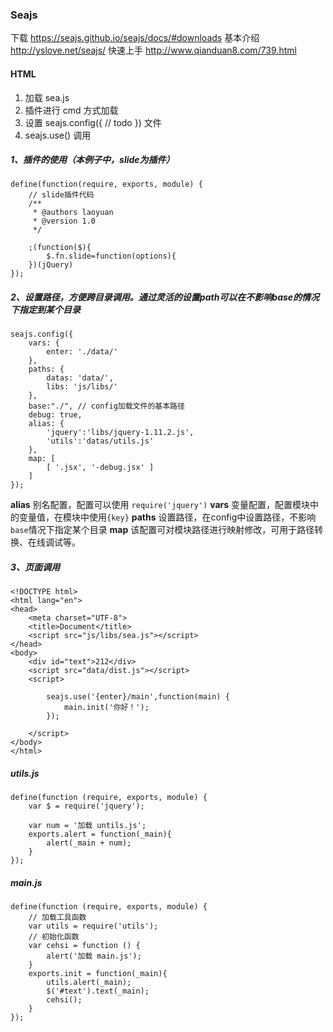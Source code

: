 ### Seajs

下载
https://seajs.github.io/seajs/docs/#downloads
基本介绍
http://yslove.net/seajs/
快速上手
http://www.qianduan8.com/739.html

#### HTML
1. 加载 sea.js
2.  插件进行 cmd 方式加载
3. 设置 seajs.config({ // todo }) 文件
4. seajs.use() 调用


##### 1、插件的使用（本例子中，slide为插件）
```
define(function(require, exports, module) {
    // slide插件代码
    /**
     * @authors laoyuan
     * @version 1.0
     */
     
    ;(function($){
        $.fn.slide=function(options){
    })(jQuery)
});
```
##### 2、设置路径，方便跨目录调用。通过灵活的设置path可以在不影响base的情况下指定到某个目录
```
seajs.config({
	vars: {
		enter: './data/'
	},
	paths: {
		datas: 'data/',
		libs: 'js/libs/'
	},
	base:"./", // config加载文件的基本路径
	debug: true,
	alias: {
		'jquery':'libs/jquery-1.11.2.js',
		'utils':'datas/utils.js'
	},
	map: [
        [ '.jsx', '-debug.jsx' ]
    ]
});
```
**alias** 别名配置，配置可以使用 `require('jquery')`
**vars** 变量配置，配置模块中的变量值，在模块中使用`{key}`
**paths** 设置路径，在config中设置路径，不影响`base`情况下指定某个目录
**map** 该配置可对模块路径进行映射修改，可用于路径转换、在线调试等。

##### 3、页面调用
```
<!DOCTYPE html>
<html lang="en">
<head>
	<meta charset="UTF-8">
	<title>Document</title>
	<script src="js/libs/sea.js"></script>
</head>
<body>
	<div id="text">212</div>
	<script src="data/dist.js"></script>
	<script>
		
		seajs.use('{enter}/main',function(main) {
			main.init('你好！');
		});	
		
	</script>
</body>
</html>
```
##### utils.js
```
define(function (require, exports, module) {
	var $ = require('jquery');

	var num = '加载 untils.js';
	exports.alert = function(_main){
		alert(_main + num);
	}
});
```
##### main.js
```
define(function (require, exports, module) {
	// 加载工具函数
	var utils = require('utils');
	// 初始化函数
	var cehsi = function () {
		alert('加载 main.js');
	}
	exports.init = function(_main){
		utils.alert(_main);
		$('#text').text(_main);
		cehsi();
	}
});
```